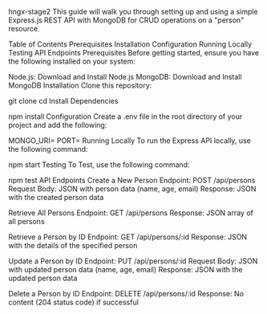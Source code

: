 hngx-stage2
This guide will walk you through setting up and using a simple Express.js REST API with MongoDB for CRUD operations on a "person" resource.

Table of Contents
Prerequisites
Installation
Configuration
Running Locally
Testing
API Endpoints
Prerequisites
Before getting started, ensure you have the following installed on your system:

Node.js: Download and Install Node.js
MongoDB: Download and Install MongoDB
Installation
Clone this repository:

git clone <repository-url>
cd <repository-folder>
Install Dependencies

npm install
Configuration
Create a .env file in the root directory of your project and add the following:

MONGO_URI=<your-mongodb-connection-string>
PORT=<your-preferred-port>
Running Locally
To run the Express API locally, use the following command:

 npm start
Testing
To Test, use the following command:

 npm test
API Endpoints
Create a New Person
Endpoint: POST /api/persons
Request Body: JSON with person data (name, age, email)
Response: JSON with the created person data


Retrieve All Persons
Endpoint: GET /api/persons
Response: JSON array of all persons


Retrieve a Person by ID
Endpoint: GET /api/persons/:id
Response: JSON with the details of the specified person


Update a Person by ID
Endpoint: PUT /api/persons/:id
Request Body: JSON with updated person data (name, age, email)
Response: JSON with the updated person data


Delete a Person by ID
Endpoint: DELETE /api/persons/:id
Response: No content (204 status code) if successful